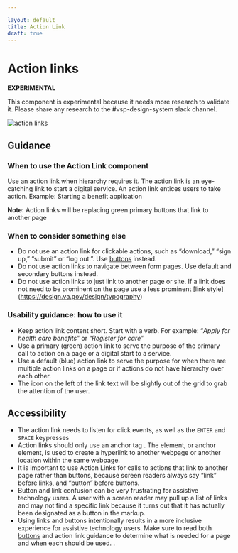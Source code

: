 ```yaml
---

layout: default
title: Action Link 
draft: true
---
```


# Action links

**EXPERIMENTAL**

This component is experimental because it needs more research to validate it. Please share any research to the #vsp-design-system slack channel. 

![action links]({{site.baseurl}}/images/action-links.png) 


## Guidance

### When to use the Action Link component
Use an action link when hierarchy requires it. The action link is an  eye-catching link to start a digital service. An action link entices users to take action. Example: Starting a benefit application 

**Note:** Action links will be replacing green primary buttons that link to another page 


### When to consider something else
- Do not use an action link for clickable actions, such as “download,” “sign up,” “submit” or “log out.”. Use [buttons](https://design.va.gov/components/buttons) instead. 
- Do not use action links to navigate between form pages. Use default and secondary buttons instead. 
- Do not use action links to just link to another page or site. If a link does not need to be prominent on the page use a less prominent [link style] (https://design.va.gov/design/typography)

### Usability guidance: how to use it
- Keep action link content short. Start with a verb. For example: “*Apply for health care benefits*” or “*Register for care*”
- Use a primary (green) action link to serve the purpose of the primary call to action on a page or a digital start to a service. 
- Use a default (blue) action link to serve the purpose for when there are multiple action links on a page or if actions do not have hierarchy over each other. 
- The icon on the left of the link text will be slightly out of the grid to grab the attention of the user. 
 
## Accessibility
- The action link needs to listen for click events, as well as the `ENTER` and `SPACE` keypresses
- Action links should only use an anchor tag <a>. The <a> element, or anchor element, is used to create a hyperlink to another webpage or another location within the same webpage. 
- It is important to use Action Links for calls to actions that link to another page rather than buttons, because screen readers always say “link” before links, and “button” before buttons. 
- Button and link confusion can be very frustrating for assistive technology users. A user with a screen reader may pull up a list of links and may not find a specific link because it turns out that it has actually been designated as a button in the markup. 
- Using links and buttons intentionally results in a more inclusive experience for assistive technology users. Make sure to read both [buttons](https://design.va.gov/components/buttons) and action link guidance to determine what is needed for a page and when each should be used. . 
